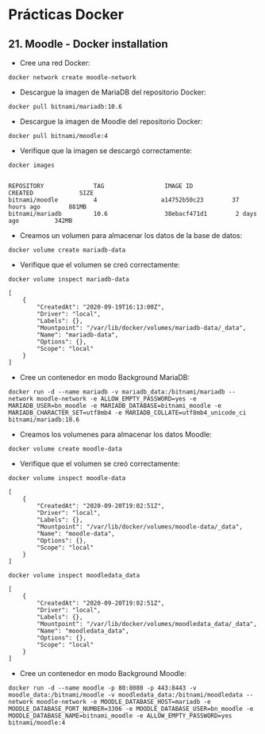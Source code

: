 # Prácticas Docker

## 21. Moodle - Docker installation

- Cree una red Docker:

```
docker network create moodle-network
```

- Descargue la imagen de MariaDB del repositorio Docker:

```
docker pull bitnami/mariadb:10.6
```

- Descargue la imagen de Moodle del repositorio Docker:

```
docker pull bitnami/moodle:4
```

- Verifique que la imagen se descargó correctamente:

```
docker images


REPOSITORY              TAG                 IMAGE ID            CREATED             SIZE
bitnami/moodle          4                  a14752b50c23        37 hours ago        881MB
bitnami/mariadb         10.6                38ebacf471d1        2 days ago          342MB

```

- Creamos un volumen para almacenar los datos de la base de datos:

```
docker volume create mariadb-data
```

- Verifique que el volumen se creó correctamente:

```
docker volume inspect mariadb-data

[
    {
        "CreatedAt": "2020-09-19T16:13:00Z",
        "Driver": "local",
        "Labels": {},
        "Mountpoint": "/var/lib/docker/volumes/mariadb-data/_data",
        "Name": "mariadb-data",
        "Options": {},
        "Scope": "local"
    }
]
```

- Cree un contenedor en modo Background MariaDB:

```
docker run -d --name mariadb -v mariadb_data:/bitnami/mariadb --network moodle-network -e ALLOW_EMPTY_PASSWORD=yes -e MARIADB_USER=bn_moodle -e MARIADB_DATABASE=bitnami_moodle -e MARIADB_CHARACTER_SET=utf8mb4 -e MARIADB_COLLATE=utf8mb4_unicode_ci bitnami/mariadb:10.6
```

- Creamos los volumenes para almacenar los datos Moodle:

```
docker volume create moodle-data
```

- Verifique que el volumen se creó correctamente:

```
docker volume inspect moodle-data

[
    {
        "CreatedAt": "2020-09-20T19:02:51Z",
        "Driver": "local",
        "Labels": {},
        "Mountpoint": "/var/lib/docker/volumes/moodle-data/_data",
        "Name": "moodle-data",
        "Options": {},
        "Scope": "local"
    }
]
```

```
docker volume inspect moodledata_data

[
    {
        "CreatedAt": "2020-09-20T19:02:51Z",
        "Driver": "local",
        "Labels": {},
        "Mountpoint": "/var/lib/docker/volumes/moodledata_data/_data",
        "Name": "moodledata_data",
        "Options": {},
        "Scope": "local"
    }
]
```

- Cree un contenedor en modo Background Moodle:

```
docker run -d --name moodle -p 80:8080 -p 443:8443 -v moodle_data:/bitnami/moodle -v moodledata_data:/bitnami/moodledata --network moodle-network -e MOODLE_DATABASE_HOST=mariadb -e MOODLE_DATABASE_PORT_NUMBER=3306 -e MOODLE_DATABASE_USER=bn_moodle -e MOODLE_DATABASE_NAME=bitnami_moodle -e ALLOW_EMPTY_PASSWORD=yes bitnami/moodle:4

```
